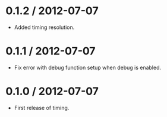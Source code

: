
0.1.2 / 2012-07-07
==================

  * Added timing resolution.

0.1.1 / 2012-07-07
==================

  * Fix error with debug function setup when debug is enabled.

0.1.0 / 2012-07-07
==================

  * First release of timing.
